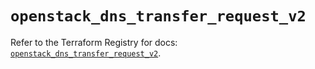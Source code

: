 # `openstack_dns_transfer_request_v2`

Refer to the Terraform Registry for docs: [`openstack_dns_transfer_request_v2`](https://registry.terraform.io/providers/terraform-provider-openstack/openstack/3.0.0/docs/resources/dns_transfer_request_v2).
